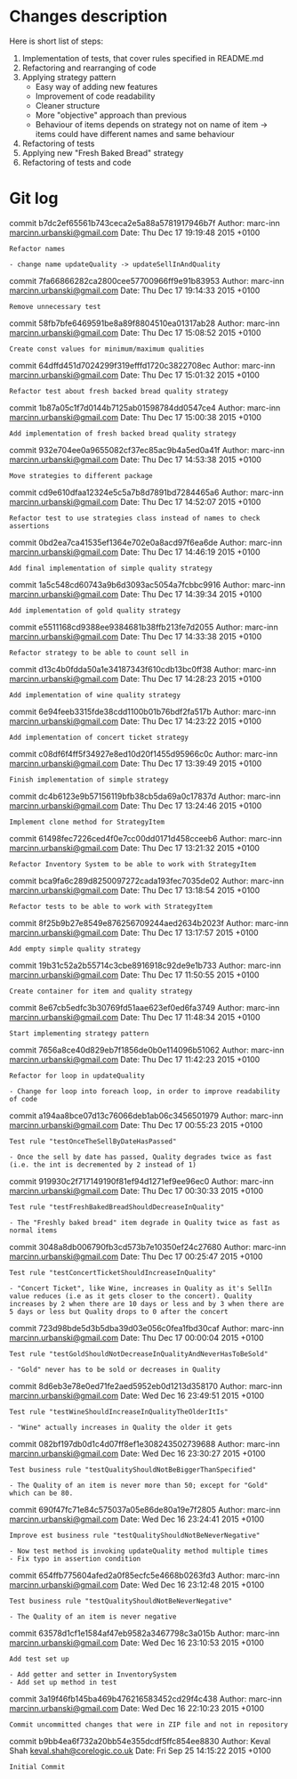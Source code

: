 # Changes description

Here is short list of steps:

1. Implementation of tests, that cover rules specified in README.md
2. Refactoring and rearranging of code
3. Applying strategy pattern
    - Easy way of adding new features
    - Improvement of code readability
    - Cleaner structure
    - More "objective" approach than previous
    - Behaviour of items depends on strategy not on name of item -> items could have different names and same behaviour
4. Refactoring of tests
5. Applying new "Fresh Baked Bread" strategy
6. Refactoring of tests and code
    
# Git log

commit b7dc2ef65561b743ceca2e5a88a5781917946b7f
Author: marc-inn <marcinn.urbanski@gmail.com>
Date:   Thu Dec 17 19:19:48 2015 +0100

    Refactor names
    
    - change name updateQuality -> updateSellInAndQuality

commit 7fa66866282ca2800cee57700966ff9e91b83953
Author: marc-inn <marcinn.urbanski@gmail.com>
Date:   Thu Dec 17 19:14:33 2015 +0100

    Remove unnecessary test

commit 58fb7bfe6469591be8a89f8804510ea01317ab28
Author: marc-inn <marcinn.urbanski@gmail.com>
Date:   Thu Dec 17 15:08:52 2015 +0100

    Create const values for minimum/maximum qualities

commit 64dffd451d7024299f319efffd1720c3822708ec
Author: marc-inn <marcinn.urbanski@gmail.com>
Date:   Thu Dec 17 15:01:32 2015 +0100

    Refactor test about fresh backed bread quality strategy

commit 1b87a05c1f7d0144b7125ab01598784dd0547ce4
Author: marc-inn <marcinn.urbanski@gmail.com>
Date:   Thu Dec 17 15:00:38 2015 +0100

    Add implementation of fresh backed bread quality strategy

commit 932e704ee0a9655082cf37ec85ac9b4a5ed0a41f
Author: marc-inn <marcinn.urbanski@gmail.com>
Date:   Thu Dec 17 14:53:38 2015 +0100

    Move strategies to different package

commit cd9e610dfaa12324e5c5a7b8d7891bd7284465a6
Author: marc-inn <marcinn.urbanski@gmail.com>
Date:   Thu Dec 17 14:52:07 2015 +0100

    Refactor test to use strategies class instead of names to check assertions

commit 0bd2ea7ca41535ef1364e702e0a8acd97f6ea6de
Author: marc-inn <marcinn.urbanski@gmail.com>
Date:   Thu Dec 17 14:46:19 2015 +0100

    Add final implementation of simple quality strategy

commit 1a5c548cd60743a9b6d3093ac5054a7fcbbc9916
Author: marc-inn <marcinn.urbanski@gmail.com>
Date:   Thu Dec 17 14:39:34 2015 +0100

    Add implementation of gold quality strategy

commit e5511168cd9388ee9384681b38ffb213fe7d2055
Author: marc-inn <marcinn.urbanski@gmail.com>
Date:   Thu Dec 17 14:33:38 2015 +0100

    Refactor strategy to be able to count sell in

commit d13c4b0fdda50a1e34187343f610cdb13bc0ff38
Author: marc-inn <marcinn.urbanski@gmail.com>
Date:   Thu Dec 17 14:28:23 2015 +0100

    Add implementation of wine quality strategy

commit 6e94feeb3315fde38cdd1100b01b76bdf2fa517b
Author: marc-inn <marcinn.urbanski@gmail.com>
Date:   Thu Dec 17 14:23:22 2015 +0100

    Add implementation of concert ticket strategy

commit c08df6f4ff5f34927e8ed10d20f1455d95966c0c
Author: marc-inn <marcinn.urbanski@gmail.com>
Date:   Thu Dec 17 13:39:49 2015 +0100

    Finish implementation of simple strategy

commit dc4b6123e9b57156119bfb38cb5da69a0c17837d
Author: marc-inn <marcinn.urbanski@gmail.com>
Date:   Thu Dec 17 13:24:46 2015 +0100

    Implement clone method for StrategyItem

commit 61498fec7226ced4f0e7cc00dd0171d458cceeb6
Author: marc-inn <marcinn.urbanski@gmail.com>
Date:   Thu Dec 17 13:21:32 2015 +0100

    Refactor Inventory System to be able to work with StrategyItem

commit bca9fa6c289d8250097272cada193fec7035de02
Author: marc-inn <marcinn.urbanski@gmail.com>
Date:   Thu Dec 17 13:18:54 2015 +0100

    Refactor tests to be able to work with StrategyItem

commit 8f25b9b27e8549e876256709244aed2634b2023f
Author: marc-inn <marcinn.urbanski@gmail.com>
Date:   Thu Dec 17 13:17:57 2015 +0100

    Add empty simple quality strategy

commit 19b31c52a2b55714c3cbe8916918c92de9e1b733
Author: marc-inn <marcinn.urbanski@gmail.com>
Date:   Thu Dec 17 11:50:55 2015 +0100

    Create container for item and quality strategy

commit 8e67cb5edfc3b30769fd51aae623ef0ed6fa3749
Author: marc-inn <marcinn.urbanski@gmail.com>
Date:   Thu Dec 17 11:48:34 2015 +0100

    Start implementing strategy pattern

commit 7656a8ce40d829eb7f1856de0b0e114096b51062
Author: marc-inn <marcinn.urbanski@gmail.com>
Date:   Thu Dec 17 11:42:23 2015 +0100

    Refactor for loop in updateQuality
    
    - Change for loop into foreach loop, in order to improve readability of code

commit a194aa8bce07d13c76066deb1ab06c3456501979
Author: marc-inn <marcinn.urbanski@gmail.com>
Date:   Thu Dec 17 00:55:23 2015 +0100

    Test rule "testOnceTheSellByDateHasPassed"
    
    - Once the sell by date has passed, Quality degrades twice as fast (i.e. the int is decremented by 2 instead of 1)

commit 919930c2f717149190f81ef94d1271ef9ee96ec0
Author: marc-inn <marcinn.urbanski@gmail.com>
Date:   Thu Dec 17 00:30:33 2015 +0100

    Test rule "testFreshBakedBreadShouldDecreaseInQuality"
    
    - The "Freshly baked bread" item degrade in Quality twice as fast as normal items

commit 3048a8db006790fb3cd573b7e10350ef24c27680
Author: marc-inn <marcinn.urbanski@gmail.com>
Date:   Thu Dec 17 00:25:47 2015 +0100

    Test rule "testConcertTicketShouldIncreaseInQuality"
    
    - "Concert Ticket", like Wine, increases in Quality as it's SellIn value reduces (i.e as it gets closer to the concert). Quality increases by 2 when there are 10 days or less and by 3 when there are 5 days or less but Quality drops to 0 after the concert

commit 723d98bde5d3b5dba39d03e056c0fea1fbd30caf
Author: marc-inn <marcinn.urbanski@gmail.com>
Date:   Thu Dec 17 00:00:04 2015 +0100

    Test rule "testGoldShouldNotDecreaseInQualityAndNeverHasToBeSold"
    
    - "Gold" never has to be sold or decreases in Quality

commit 8d6eb3e78e0ed71fe2aed5952eb0d1213d358170
Author: marc-inn <marcinn.urbanski@gmail.com>
Date:   Wed Dec 16 23:49:51 2015 +0100

    Test rule "testWineShouldIncreaseInQualityTheOlderItIs"
    
    - "Wine" actually increases in Quality the older it gets

commit 082bf197db0d1c4d07ff8ef1e308243502739688
Author: marc-inn <marcinn.urbanski@gmail.com>
Date:   Wed Dec 16 23:30:27 2015 +0100

    Test business rule "testQualityShouldNotBeBiggerThanSpecified"
    
    - The Quality of an item is never more than 50; except for "Gold" which can be 80.

commit 690f47fc71e84c575037a05e86de80a19e7f2805
Author: marc-inn <marcinn.urbanski@gmail.com>
Date:   Wed Dec 16 23:24:41 2015 +0100

    Improve est business rule "testQualityShouldNotBeNeverNegative"
    
    - Now test method is invoking updateQuality method multiple times
    - Fix typo in assertion condition

commit 654ffb775604afed2a0f85ecfc5e4668b0263fd3
Author: marc-inn <marcinn.urbanski@gmail.com>
Date:   Wed Dec 16 23:12:48 2015 +0100

    Test business rule "testQualityShouldNotBeNeverNegative"
    
    - The Quality of an item is never negative

commit 63578d1cf1e1584af47eb9582a3467798c3a015b
Author: marc-inn <marcinn.urbanski@gmail.com>
Date:   Wed Dec 16 23:10:53 2015 +0100

    Add test set up
    
    - Add getter and setter in InventorySystem
    - Add set up method in test

commit 3a19f46fb145ba469b476216583452cd29f4c438
Author: marc-inn <marcinn.urbanski@gmail.com>
Date:   Wed Dec 16 22:10:23 2015 +0100

    Commit uncommitted changes that were in ZIP file and not in repository

commit b9bb4ea6f732a20bb54e355dcdf5ffc854ee8830
Author: Keval Shah <keval.shah@corelogic.co.uk>
Date:   Fri Sep 25 14:15:22 2015 +0100

    Initial Commit
